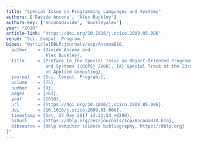 ```yaml
---
title: "Special Issue on Programming Languages and Systems"
authors: ['Davide Ancona', 'Alex Buckley']
authors-key: ['anconadavide', 'buckleyalex']
year: "2010"
article-link: "https://doi.org/10.1016/j.scico.2009.05.006"
venue: "Sci. Comput. Program."
bibex: "@article{DBLP:journals/scp/AnconaB10,
  author    = {Davide Ancona and
               Alex Buckley},
  title     = {Preface to the Special Issue on Object-Oriented Programming Languages
               and Systems {(OOPS} 2008), {A} Special Track at the 23rd {ACM} Symposium
               on Applied Computing},
  journal   = {Sci. Comput. Program.},
  volume    = {75},
  number    = {9},
  pages     = {761},
  year      = {2010},
  url       = {https://doi.org/10.1016/j.scico.2009.05.006},
  doi       = {10.1016/j.scico.2009.05.006},
  timestamp = {Sat, 27 May 2017 14:22:54 +0200},
  biburl    = {https://dblp.org/rec/journals/scp/AnconaB10.bib},
  bibsource = {dblp computer science bibliography, https://dblp.org}
}"
---
```

